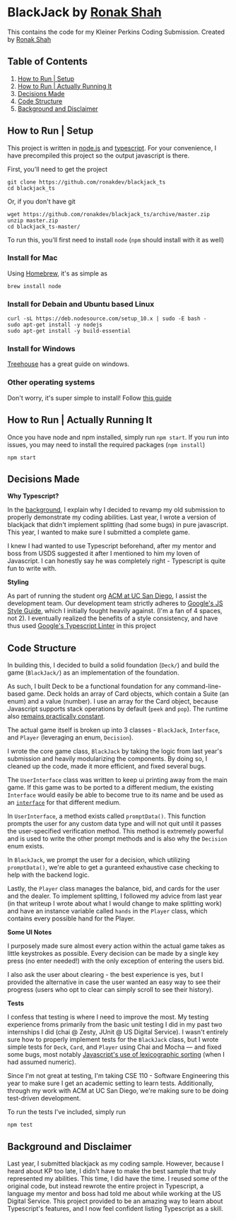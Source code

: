 # BlackJack by [Ronak Shah](https://ronakshah.org)

This contains the code for my Kleiner Perkins Coding Submission. Created by [Ronak Shah](https://ronakshah.org)

## Table of Contents

1. [How to Run | Setup](#how-to-run--setup)
2. [How to Run | Actually Running It](#how-to-run--actually-running-it)
3. [Decisions Made](#decisions-made)
4. [Code Structure](#code-structure)
5. [Background and Disclaimer](#background-and-disclaimer)


## How to Run | Setup

This project is written in [node.js](https://nodejs.org/) and [typescript](typescriptlang.org/). For your convenience, I have precompiled this project so the output javascript is there.

First, you'll need to get the project

	git clone https://github.com/ronakdev/blackjack_ts
	cd blackjack_ts
	
Or, if you don't have git

	wget https://github.com/ronakdev/blackjack_ts/archive/master.zip
	unzip master.zip
	cd blackjack_ts-master/

To run this, you'll first need to install `node` (`npm` should install with it as well)

### Install for Mac

Using [Homebrew](https://brew.sh), it's as simple as 

	brew install node

### Install for Debain and Ubuntu based Linux

	curl -sL https://deb.nodesource.com/setup_10.x | sudo -E bash -
	sudo apt-get install -y nodejs
	sudo apt-get install -y build-essential

### Install for Windows

[Treehouse](https://blog.teamtreehouse.com/install-node-js-npm-windows) has a great guide on windows.

### Other operating systems

Don't worry, it's super simple to install! Follow [this guide](https://nodejs.org/en/download/package-manager/)

## How to Run | Actually Running It

Once you have node and npm installed, simply run `npm start`. If you run into issues, you may need to install the required packages (`npm install`)

	npm start
	

## Decisions Made

**Why Typescript?**

In the [background](#Background-and-Disclaimer), I explain why I decided to revamp my old submission to properly demonstrate my coding abilities. Last year, I wrote a version of blackjack that didn't implement splitting (had some bugs) in pure javascript. This year, I wanted to make sure I submitted a complete game.

I knew I had wanted to use Typescript beforehand, after my mentor and boss from USDS suggested it after I mentioned to him my loven of Javascript. I can honestly say he was completely right - Typescript is quite fun to write with.

**Styling**

As part of running the student org [ACM at UC San Diego](https://acmucsd.github.io), I assist the development team. Our development team strictly adheres to [Google's JS Style Guide](https://google.github.io/styleguide/jsguide), which I initially fought heavily against. (I'm a fan of 4 spaces, not 2). I eventually realized the benefits of a style consistency, and have thus used [Google's Typescript Linter](https://github.com/google/gts) in this project

## Code Structure

In building this, I decided to build a solid foundation (`Deck/`) and build the game (`BlackJack/`) as an implementation of the foundation.

As such, I built Deck to be a functional foundation for any command-line-based game. Deck holds an array of Card objects, which contain a Suite (an enum) and a value (number). I use an array for the Card object, because Javascript supports stack operations by default (`peek` and `pop`). The runtime also [remains practically constant](https://stackoverflow.com/a/22615787/4166655).


The actual game itself is broken up into 3 classes - `BlackJack`, `Interface`, and `Player` (leveraging an enum, `Decision`).

I wrote the core game class, `BlackJack` by taking the logic from last year's submission and heavily modularizing the components. By doing so, I cleaned up the code, made it more efficient, and fixed several bugs.

The `UserInterface` class was written to keep ui printing away from the main game. If this game was to be ported to a different medium, the existing `Interface` would easily be able to become true to its name and be used as an [`interface`](https://www.typescriptlang.org/docs/handbook/interfaces.html) for that different medium.

In `UserInterface`, a method exists called `promptData()`. This function prompts the user for any custom data type and will not quit until it passes the user-specified verification method. This method is extremely powerful and is used to write the other prompt methods and is also why the `Decision` enum exists.

In `BlackJack`, we prompt the user for a decision, which utilizing `promptData()`, we're able to get a guranteed exhaustive case checking to help with the backend logic.

Lastly, the `Player` class manages the balance, bid, and cards for the user and the dealer. To implement splitting, I followed my advice from last year (in that writeup I wrote about what I would change to make splitting work) and have an instance variable called `hands` in the `Player` class, which contains every possible hand for the Player.

**Some UI Notes**

I purposely made sure almost every action within the actual game takes as little keystrokes as possible. Every decision can be made by a single key press (no enter needed!) with the only exception of entering the users bid.

I also ask the user about clearing - the best experience is yes, but I provided the alternative in case the user wanted an easy way to see their progress (users who opt to clear can simply scroll to see their history).


**Tests**

I confess that testing is where I need to improve the most. My testing experience froms primarily from the basic unit testing I did in my past two internships I did (chai @ Zesty, JUnit @ US Digital Service). I wasn't entirely sure how to properly implement tests for the `BlackJack` class, but I wrote simple tests for `Deck`, `Card`, and `Player` using Chai and Mocha — and fixed some bugs, most notably [Javascript's use of lexicographic sorting](https://stackoverflow.com/a/1063032/4166655) (when I had assumed numeric).

Since I'm not great at testing, I'm taking CSE 110 - Software Engineering this year to make sure I get an academic setting to learn tests. Additionally, through my work with ACM at UC San Diego, we're making sure to be doing test-driven development. 


To run the tests I've included, simply run

	npm test


## Background and Disclaimer

Last year, I submitted blackjack as my coding sample. However, because I heard about KP too late, I didn't have to make the best sample that truly represented my abilities. This time, I did have the time. I reused some of the original code, but instead rewrote the entire project in Typescript, a language my mentor and boss had told me about while working at the US Digital Service. This project provided to be an amazing way to learn about Typescript's features, and I now feel confident listing Typescript as a skill.

